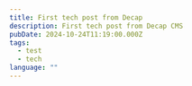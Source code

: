 ```yaml
---
title: First tech post from Decap
description: First tech post from Decap CMS
pubDate: 2024-10-24T11:19:00.000Z
tags:
  - test
  - tech
language: ""
---
```

